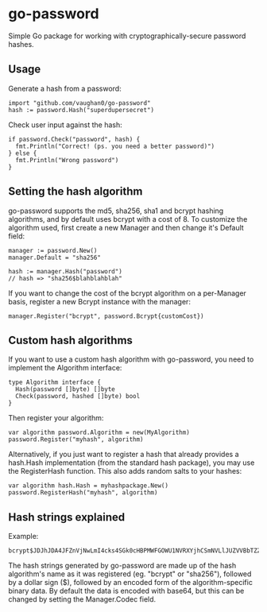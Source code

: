 go-password
===========

Simple Go package for working with cryptographically-secure password hashes.

Usage
-----

Generate a hash from a password:

    import "github.com/vaughan0/go-password"
    hash := password.Hash("superdupersecret")

Check user input against the hash:

    if password.Check("password", hash) {
      fmt.Println("Correct! (ps. you need a better password)")
    } else {
      fmt.Println("Wrong password")
    }

Setting the hash algorithm
--------------------------

go-password supports the md5, sha256, sha1 and bcrypt hashing algorithms, and
by default uses bcrypt with a cost of 8. To customize the algorithm used, first create
a new Manager and then change it's Default field:

    manager := password.New()
    manager.Default = "sha256"

    hash := manager.Hash("password")
    // hash => "sha256$blahblahblah"

If you want to change the cost of the bcrypt algorithm on a per-Manager basis,
register a new Bcrypt instance with the manager:

    manager.Register("bcrypt", password.Bcrypt{customCost})

Custom hash algorithms
----------------------

If you want to use a custom hash algorithm with go-password, you need to
implement the Algorithm interface:

    type Algorithm interface {
      Hash(password []byte) []byte
      Check(password, hashed []byte) bool
    }

Then register your algorithm:

    var algorithm password.Algorithm = new(MyAlgorithm)
    password.Register("myhash", algorithm)

Alternatively, if you just want to register a hash that already provides a
hash.Hash implementation (from the standard hash package), you may use the
RegisterHash function. This also adds random salts to your hashes:

    var algorithm hash.Hash = myhashpackage.New()
    password.RegisterHash("myhash", algorithm)

Hash strings explained
----------------------

Example:

    bcrypt$JDJhJDA4JFZnVjNwLmI4cks4SGk0cHBPMWFGOWU1NVRXYjhCSmNVLlJUZVVBbTZZN0FLOEZnY2IwR0NL

The hash strings generated by go-password are made up of the hash algorithm's
name as it was registered (eg. "bcrypt" or "sha256"), followed by a dollar sign
($), followed by an encoded form of the algorithm-specific binary data. By
default the data is encoded with base64, but this can be changed by setting the
Manager.Codec field.
